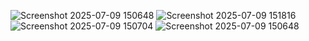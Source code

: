 ![Screenshot 2025-07-09 150648](https://github.com/user-attachments/assets/291a8a1a-e284-4040-8176-878f2de1d705)
![Screenshot 2025-07-09 151816](https://github.com/user-attachments/assets/a5f70925-0037-4f04-8232-a9b02278c867)
![Screenshot 2025-07-09 150704](https://github.com/user-attachments/assets/34b5ff61-c587-4e77-8975-731580f8e379)
![Screenshot 2025-07-09 150648](https://github.com/user-attachments/assets/a3d73d92-f3b8-4b66-9ce2-39eae9d14a4c)
